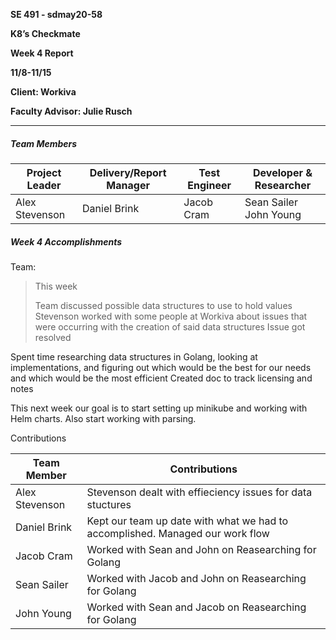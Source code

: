 **SE 491 - sdmay20-58**

**K8’s Checkmate**

**Week 4 Report**

**11/8-11/15**

**Client: Workiva**

**Faculty Advisor: Julie Rusch**

---

##### Team Members

| Project Leader | Delivery/Report Manager | Test Engineer | Developer & Researcher     |
| -------------- | ----------------------- | ------------- | -------------------------- |
| Alex Stevenson | Daniel Brink            | Jacob Cram    | Sean Sailer     John Young |



##### Week 4 Accomplishments

Team: 

> This week 
>
> Team discussed possible data structures to use to hold values
Stevenson worked with some people at Workiva about issues that were occurring with the creation of said data structures
Issue got resolved

Spent time researching data structures in Golang, looking at implementations, and figuring out which would be the best for our needs and which would be the most efficient
Created doc to track licensing and notes
>
> 

This next week our goal is to start setting up minikube and working with Helm charts. Also start working with parsing.

Contributions

| Team Member | Contributions |
| -------------- | ----------------------- |
| Alex Stevenson | Stevenson dealt with effieciency issues for data stuctures            |
| Daniel Brink | Kept our team up date with what we had to accomplished. Managed our work flow |
| Jacob Cram | Worked with Sean and John on Reasearching for Golang |
| Sean Sailer | Worked with Jacob and John on Reasearching for Golang |
| John Young | Worked with Sean and Jacob on Reasearching for Golang |
